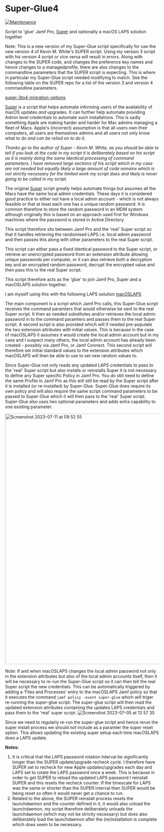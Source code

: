 # Super-Glue4
[![Maintenance](https://img.shields.io/badge/Maintained%3F-yes-green.svg)](https://GitHub.com/Naereen/StrapDown.js/graphs/commit-activity)

Script to 'glue' Jamf Pro, [Super](https://github.com/Macjutsu/super) and optionally a macOS LAPS solution together

Note: This is a new version of my Super-Glue script specifically for use the new version 4 of Kevin M. White's SUPER script. Using my version 3 script with his version 4 script or vice versa will result in errors. Along with changes to the SUPER code, and changes the preference key names and hence changes to a managedprofile, there are also changes to the commandline parameters that the SUPER script is expecting. This is where in particular my Super-Glue script needed modifying to match. See the following table on the SUPER repo for a list of the version 3 and version 4 commandline parameters.

[super-3to4-migration-options](https://github.com/Macjutsu/super/blob/4.0.0-beta4/Super-Friends/super-3to4-migration-options.tsv)

[Super](https://github.com/Macjutsu/super) is a script that helps automate informing users of the availability of macOS updates _and_ upgrades. It can further help automate providing Admin level credentials to automate such installations. This is sadly something Apple are making harder and harder for Mac admins managing a fleet of Macs. Apple's (incorrect) assumption is that all users own their computers, all users are themselves admins and all users not only know what to do _and can be relied on to do it_.

_Thanks go to the author of Super - Kevin M. White, as you should be able to tell if you look at the code in my script it is deliberately based on his script as it is mainly doing the same identical processing of command parameters. I have removed large sections of his script which in my case are not needed but equally likely a large amount of code remains which is not strictly necessary for the limited work my script does and likely is never going to be called in my script._

The original [Super](https://github.com/Macjutsu/super) script greatly helps automate things but assumes all the Macs have the same local admin credentials. These days it is considered good practice to either not have a local admin account - which is not always feasible or that at least each one has a unique random password. It is common therefore to store the random password in an MDM system although originally this is based on an approach used first for Windows machines where the password is stored in Active Directory.

This script therefore sits between Jamf Pro and the 'real' Super script so that it handles retrieving the randomised LAPS i.e. local admin password and then passes this along with other parameters to the real Super script.

This script can either pass a fixed identical password to the Super script, or retrieve an unencrypted password from an extension attribute allowing unique passwords per computer, or it can also retrieve both a decryption key and an encrypted random password, decrypt the encrypted value and then pass this to the real Super script.

This script therefore acts as the 'glue' to join Jamf Pro, Super and a macOSLAPS solution together.

I am myself using this with the following LAPS solution [macOSLAPS](https://github.com/PezzaD84/macOSLAPS)

The main component is a script which Jamf Pro calls, this Super-Glue script receives the command paramters that would otherwise be sent to the real Super script. It then as needed substitutes and/or retrieves the local admin password in to the command paramters and passes them to the real Super script. A second script is also provided which will if needed pre-populate the two extension attributes with initial values. This is because in the case of macOSLAPS it assumes it would create the local admin account but in my case and I suspect many others, the local admin account has already been created - possibly via Jamf Pro, or Jamf Connect. This second script will therefore set initial standard values to the extension attributes which macOSLAPS will then be able to use to set new random values to.

Since Super-Glue not only reads any updated LAPS credentials to pass to the 'real' Super script but also installs or reinstalls Super it is not necessary to define any Super specific Policy in Jamf Pro. You _do_ still need to define the same Profile in Jamf Pro as this will still be read by the Super script after it is installed (or re-installed) by Super-Glue. Super-Glue does require its own policy and will also require the same script command parameters to be passed to Super-Glue which it will then pass to the 'real' Super script. Super-Glue also uses two optional parameters and adds extra capability to one existing parameter.

<img width="818" alt="Screenshot 2023-07-11 at 09 52 55" src="https://github.com/jelockwood/Super-Glue/assets/4300786/06e2b3fd-73fc-4b89-af98-06e6dbbd4cd1">

Note: If and when macOSLAPS changes the local admin password not only in the extension attributes but also of the local admin accounts itself, then it will be necessary to re-run the Super-Glue script so it can then tell the real Super script the new credentials. This can be automatically triggered by adding a 'Files and Processes' entry to the macOSLAPS Jamf policy so that it executes the command ```jamf policy -event super-glue``` which will triger re-running the super-glue script. The super-glue script will then read the updated extension attributes containing the updates LAPS credentials and pass them to the 'real' super script.
![Screenshot 2023-07-05 at 13 57 35](https://github.com/jelockwood/Super-Glue/assets/4300786/4227d9dd-b115-493a-817a-e17913fe2578)

Since we need to regularly re-run the super-glue script and hence rerun the super install process we should _not_ include as a paramter the super reset option. This allows updating the existing super setup each time macOSLAPS does a LAPS update.

**Notes:**
1. It is critical that the LAPS password rotation interval be significantly longer than the SUPER update/upgrade recheck cycle. I therefore have SUPER set to recheck for new Apple updates/upgrades each day and LAPS set to rotate the LAPS password once a week. This is because in order to get SUPER to reload the updated LAPS password I reinstall SUPER and this resets the recheck counter. If the timescale for LAPS was the same or shorter than the SUPER interval then SUPER would be being reset so often it would never get a chance to run.
2. Related to the above, the SUPER reinstall process resets the launchdaemon and the counter defined in it, it would also unload the launchdaemon, my script therefore deliberately unloads the launchdaemon (which may not be strictly necessary) but does also deliberately load the launchdaemon after the (re)installation is complete which does seem to be necessary.
